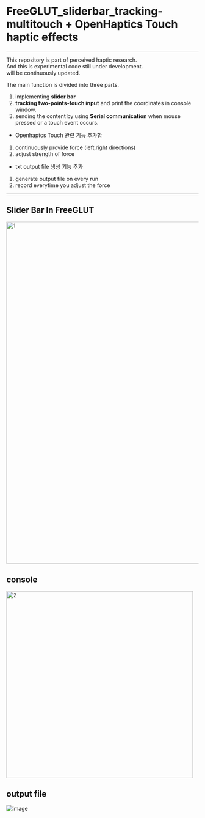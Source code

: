 # FreeGLUT_sliderbar_tracking-multitouch + OpenHaptics Touch haptic effects   
   
***   

This repository is part of perceived haptic research.    
And this is experimental code still under development.     
will be continuously updated.   



The main function is divided into three parts.   
1. implementing **slider bar**   
2. **tracking two-points-touch input**  and print the coordinates in console window.   
3. sending the content by using **Serial communication** when mouse pressed or a touch event occurs.        
   
   
   
+ Openhaptcs Touch 관련 기능 추가함
1. continuously provide force (left,right directions)
2. adjust strength of force



+ txt output file 생성 기능 추가
1. generate output file on every run
2. record everytime you adjust the force


***   

## Slider Bar In FreeGLUT


<img width="895" alt="1" src="https://user-images.githubusercontent.com/77865395/195780693-edb4947a-52ad-49c4-9389-2a5cd15ab3d8.PNG">




## console

<img width="489" alt="2" src="https://user-images.githubusercontent.com/77865395/195780732-e6b5a6f7-80b7-46a7-ac1e-a1fd034ee0b6.PNG">




## output file

![image](https://user-images.githubusercontent.com/77865395/197945304-d53fbc72-c172-44aa-baa4-cd20597d6b7d.png)

